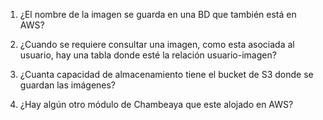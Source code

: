 1. ¿El nombre de la imagen se guarda en una BD que también está en AWS?

2. ¿Cuando se requiere consultar una imagen, como esta asociada al usuario, hay una tabla donde esté la relación usuario-imagen?

3. ¿Cuanta capacidad de almacenamiento tiene el bucket de S3 donde se guardan las imágenes?

4. ¿Hay algún otro módulo de Chambeaya que este alojado en AWS?
